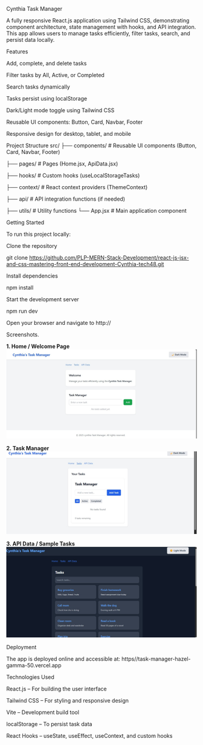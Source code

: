 Cynthia Task Manager

A fully responsive React.js application using Tailwind CSS, demonstrating component architecture, state management with hooks, and API integration. This app allows users to manage tasks efficiently, filter tasks, search, and persist data locally.

Features

Add, complete, and delete tasks

Filter tasks by All, Active, or Completed

Search tasks dynamically

Tasks persist using localStorage

Dark/Light mode toggle using Tailwind CSS

Reusable UI components: Button, Card, Navbar, Footer

Responsive design for desktop, tablet, and mobile

Project Structure
src/
├── components/       # Reusable UI components (Button, Card, Navbar, Footer)

├── pages/            # Pages (Home.jsx, ApiData.jsx)

├── hooks/            # Custom hooks (useLocalStorageTasks)

├── context/          # React context providers (ThemeContext)

├── api/              # API integration functions (if needed)

├── utils/            # Utility functions
└── App.jsx           # Main application component






Getting Started

To run this project locally:

Clone the repository

git clone https://github.com/PLP-MERN-Stack-Development/react-js-jsx-and-css-mastering-front-end-development-Cynthia-tech48.git


Install dependencies

npm install


Start the development server

npm run dev


Open your browser and navigate to http://






Screenshots.


**1. Home / Welcome Page**  
![Home Page](./screenshots/homepage.jpg)  

**2. Task Manager**  
![Task Manager](./screenshots/Tasks.jpg)  

**3. API Data / Sample Tasks**  
![API Data](./screenshots/API.jpg)  

Deployment

The app is deployed online and accessible at:
https//task-manager-hazel-gamma-50.vercel.app





Technologies Used

React.js – For building the user interface

Tailwind CSS – For styling and responsive design

Vite – Development build tool

localStorage – To persist task data

React Hooks – useState, useEffect, useContext, and custom hooks